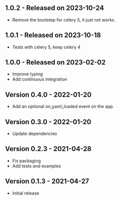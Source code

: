 ## 1.0.2 - Released on 2023-10-24
* Remove the bootstep for celery 5, it just not works.

## 1.0.1 - Released on 2023-10-18

* Tests with celery 5, keep celery 4 

## 1.0.0 - Released on 2023-02-02

* Improve typing
* Add continuous integration

## Version 0.4.0 - 2022-01-20

* Add an optional on_yaml_loaded event on the app.

## Version 0.3.0 - 2022-01-20

* Update dependencies

## Version 0.2.3 - 2021-04-28

 * Fix packaging
 * Add tests and examples

## Version 0.1.3 - 2021-04-27

 * Initial release
